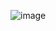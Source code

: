 ![image](https://user-images.githubusercontent.com/24621468/127427781-51479707-0502-42d5-a0f2-77e81bfc1f96.png)
